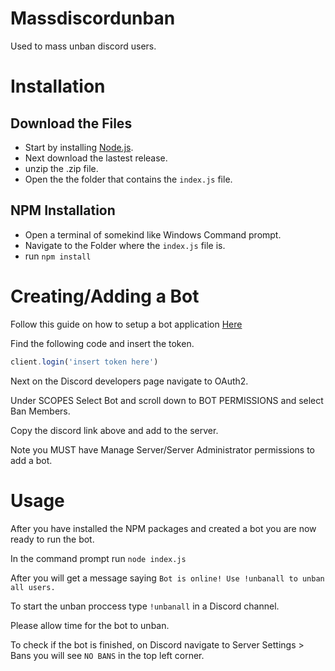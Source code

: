 # Massdiscordunban
Used to mass unban discord users.

# Installation

## Download the Files
- Start by installing [Node.js](https://nodejs.org/en/download/).
- Next download the lastest release.
- unzip the .zip file.
- Open the the folder that contains the `index.js` file.

## NPM Installation
- Open a terminal of somekind like Windows Command prompt. 
- Navigate to the Folder where the `index.js` file is.
- run `npm install`

# Creating/Adding a Bot

Follow this guide on how to setup a bot application [Here](https://discordjs.guide/preparations/setting-up-a-bot-application.html#creating-your-bot)

Find the following code and insert the token.
```js
client.login('insert token here') 
```

Next on the Discord developers page navigate to OAuth2.

Under SCOPES Select Bot and scroll down to BOT PERMISSIONS and select Ban Members.

Copy the discord link above and add to the server. 

Note you MUST have Manage Server/Server Administrator permissions to add a bot.

# Usage

After you have installed the NPM packages and created a bot you are now ready to run the bot.

In the command prompt run `node index.js`

After you will get a message saying `Bot is online! Use !unbanall to unban all users.`

To start the unban proccess type `!unbanall` in a Discord channel.

Please allow time for the bot to unban.

To check if the bot is finished, on Discord navigate to Server Settings > Bans you will see `NO BANS` in the top left corner.
